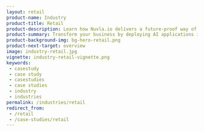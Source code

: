 ```yaml
---
layout: retail
product-name: Industry
product-title: Retail
product-description: Learn how Nuvla.io delivers a future-proof way of understanding your retail infrastucture, from data to insight.
product-summary: Transform your business by deploying AI applications in stores to understand customer behaviour. Using Nuvla to deploy and manage those apps means you can focus on your customers and leave the tech to the techies.
product-background-img: bg-hero-retail.png
product-next-target: overview
image: industry-retail.jpg
vignette: industry-retail-vignette.png
keywords:
 - casestudy
 - case study
 - casestudies
 - case studies
 - industry
 - industries
permalink: /industries/retail
redirect_from:
 - /retail
 - /case-studies/retail
---
```

